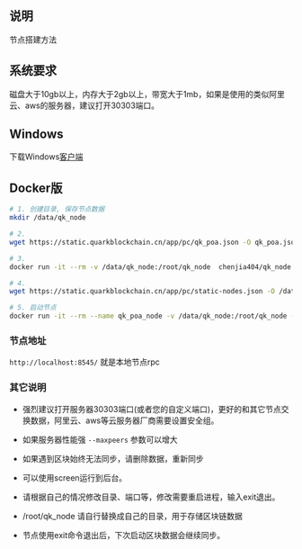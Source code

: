 ## 说明
节点搭建方法

## 系统要求
磁盘大于10gb以上，内存大于2gb以上，带宽大于1mb，如果是使用的类似阿里云、aws的服务器，建议打开30303端口。

## Windows
下载Windows[客户端](https://static.quarkblockchain.cn/app/pc/quarkblockchain-install.exe?v=1.0.1.203)

## Docker版
```bash
# 1. 创建目录, 保存节点数据
mkdir /data/qk_node

# 2. 
wget https://static.quarkblockchain.cn/app/pc/qk_poa.json -O qk_poa.json

# 3. 
docker run -it --rm -v /data/qk_node:/root/qk_node  chenjia404/qk_node init /root/qk_node/qk_poa.json --datadir /root/qk_node/qk_poa

# 4.
wget https://static.quarkblockchain.cn/app/pc/static-nodes.json -O /data/qk_node/qk_poa/static-nodes.json

# 5. 启动节点
docker run -it --rm --name qk_poa_node -v /data/qk_node:/root/qk_node -p 8545:8545 -p 30303:30303 -p 30303:30303/udp chenjia404/qk_node --syncmode fast --datadir /root/qk_node/qk_poa --networkid 20181205 --v5disc --nousb --maxpeers 2000 --http --http.addr 0.0.0.0 --http.vhosts "qk_node" --allow-insecure-unlock  --http.api "net,web3,eth,personal,clique,txpool" --rpccorsdomain "*" console

```

### 节点地址
`http://localhost:8545/` 就是本地节点rpc

### 其它说明
* 强烈建议打开服务器30303端口(或者您的自定义端口)，更好的和其它节点交换数据，阿里云、aws等云服务器厂商需要设置安全组。

* 如果服务器性能强 `--maxpeers` 参数可以增大

* 如果遇到区块始终无法同步，请删除数据，重新同步

* 可以使用screen运行到后台。

* 请根据自己的情况修改目录、端口等，修改需要重启进程，输入exit退出。

* /root/qk_node 请自行替换成自己的目录，用于存储区块链数据

* 节点使用exit命令退出后，下次启动区块数据会继续同步。


